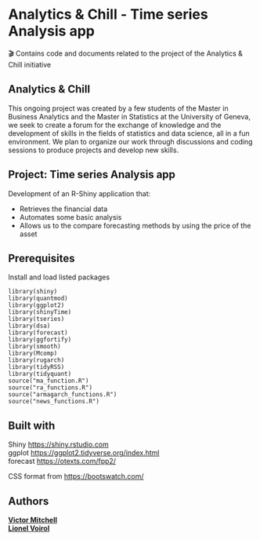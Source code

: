 # Analytics & Chill - Time series Analysis app
:clapper: Contains code and documents related to the project of the Analytics &amp; Chill initiative

## Analytics & Chill
This ongoing project was created by a few students of the Master in Business Analytics and the Master in Statistics at the University of Geneva, we seek to create a forum for the exchange of knowledge and the development of skills in the fields of statistics and data science, all in a fun environment.  We plan to organize our work through discussions and coding sessions to produce projects and develop new skills.


## Project: Time series Analysis app

Development of an R-Shiny application that:
- Retrieves the financial data 
- Automates some basic analysis
- Allows us to the compare forecasting methods by using the price of the asset

## Prerequisites
Install and load listed packages

```
library(shiny)
library(quantmod)
library(ggplot2)
library(shinyTime)
library(tseries)
library(dsa)
library(forecast)
library(ggfortify)
library(smooth)
library(Mcomp)
library(rugarch)
library(tidyRSS)
library(tidyquant)
source("ma_function.R")
source("ra_functions.R")
source("armagarch_functions.R")
source("news_functions.R")
```

## Built with
Shiny https://shiny.rstudio.com  
ggplot https://ggplot2.tidyverse.org/index.html  
forecast https://otexts.com/fpp2/  

CSS format from https://bootswatch.com/

## Authors
[**Victor Mitchell**](https://github.com/V-Mitch)  
[**Lionel Voirol**](https://github.com/lionelvoirol)  
